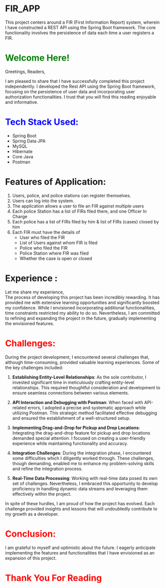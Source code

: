 # FIR_APP
This project centers around a FIR (First Information Report) system, wherein I have constructed a REST API using the Spring Boot framework. The core functionality involves the persistence of data each time a user registers a FIR.

# <span style="color:green"> Welcome Here!</span>


Greetings, Readers,

I am pleased to share that I have successfully completed this project independently. I developed the Rest API using the Spring Boot framework, focusing on the persistence of user data and incorporating user authorization functionalities. I trust that you will find this reading enjoyable and informative.


# <span style="color:blue"> Tech Stack Used: </span>
- Spring Boot
- Spring Data JPA
- MySQL
- Hibernate
- Core Java
- Postman

# Features of Application:
1. Users, police, and police stations can register themselves.
2. Users can log into the system.
3. The application allows a user to file an FIR against multiple users
4. Each police Station has a list of FIRs filed there, and one Officer In Charge  
5. Each police has a list of FIRs filed by him &  list of FIRs (cases) closed by him
6. Each FIR must have the details of 
    - User who filed the FIR
    - List of Users against whom FIR is filed
    - Police who filed the FIR
    - Police Station where FIR was filed
    - Whether the case is open or closed


# <span style="colorblue"> Experience : </span>

Let me share my experience,<br>
The process of developing this project has been incredibly rewarding. It has provided me with extensive learning opportunities and significantly boosted my confidence. While I envisioned incorporating additional functionalities, time constraints restricted my ability to do so. Nevertheless, I am committed to refining and expanding the project in the future, gradually implementing the envisioned features.

# <span style="color:red">Challenges: </span>
During the project development, I encountered several challenges that, although time-consuming, provided valuable learning experiences. Some of the key challenges included:

1. **Establishing Entity-Level Relationships**: As the sole contributor, I invested significant time in meticulously crafting entity-level relationships. This required thoughtful consideration and development to ensure seamless connections between various elements.

2. **API Interaction and Debugging with Postman**: When faced with API-related errors, I adopted a precise and systematic approach while utilizing Postman. This strategic method facilitated effective debugging and ensured the establishment of a well-structured setup.

3. **Implementing Drag-and-Drop for Pickup and Drop Locations**: Integrating the drag-and-drop feature for pickup and drop locations demanded special attention. I focused on creating a user-friendly experience while maintaining functionality and accuracy.

4. **Integration Challenges**: During the integration phase, I encountered some difficulties which I diligently worked through. These challenges, though demanding, enabled me to enhance my problem-solving skills and refine the integration process.

5. **Real-Time Data Processing**: Working with real-time data posed its own set of challenges. Nevertheless, I embraced this opportunity to develop proficiency in handling dynamic data streams and leveraging them effectively within the project.

In spite of these hurdles, I am proud of how the project has evolved. Each challenge provided insights and lessons that will undoubtedly contribute to my growth as a developer.


# <span style="color:red">Conclusion: </span>
I am grateful to myself and optimistic about the future. I eagerly anticipate implementing the features and functionalities that I have envisioned as an expansion of this project.


# <span style="color:red"> Thank You For Reading </span>
